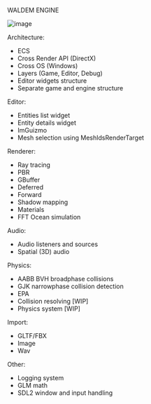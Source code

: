 WALDEM ENGINE

![image](https://github.com/user-attachments/assets/59e365d1-036e-470a-9d56-d3b21346911f)

Architecture:
* ECS
* Cross Render API (DirectX)
* Cross OS (Windows)
* Layers (Game, Editor, Debug)
* Editor widgets structure
* Separate game and engine structure

Editor:
* Entities list widget
* Entity details widget
* ImGuizmo
* Mesh selection using MeshIdsRenderTarget

Renderer:
* Ray tracing
* PBR
* GBuffer
* Deferred
* Forward
* Shadow mapping
* Materials
* FFT Ocean simulation

Audio:
* Audio listeners and sources
* Spatial (3D) audio

Physics:
* AABB BVH broadphase collisions
* GJK narrowphase collision detection
* EPA
* Collision resolving [WIP]
* Physics system [WIP]

Import:
* GLTF/FBX
* Image
* Wav

Other:
* Logging system
* GLM math
* SDL2 window and input handling
